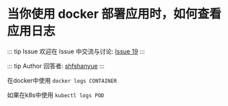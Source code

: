 # 当你使用 docker 部署应用时，如何查看应用日志



::: tip Issue 
 欢迎在 Issue 中交流与讨论: [Issue 19](https://github.com/shfshanyue/Daily-Question/issues/19) 
:::

::: tip Author 
回答者: [shfshanyue](https://github.com/shfshanyue) 
:::

在docker中使用 `docker logs CONTAINER`

如果在k8s中使用 `kubectl logs POD`
